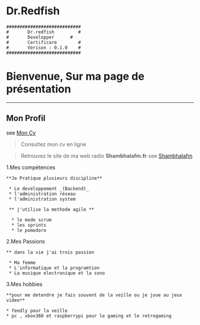 # Dr.Redfish

	############################
	#       Dr.redfish         #
	#       Developper	    #
	#       Certificare        #
	#       Verison : 0.1.0    #
	############################



# Bienvenue, Sur ma page de présentation 

----
## Mon Profil 
see [Mon Cv](https://vjulien.github.io)

> Consultez mon cv en ligne 

> Retrouvez le site de ma web radio **Shambhalafm.fr**
  see [Shambhalafm](https://www.shambhalafm.fr/)

1.Mes compétences 
>
	**Je Pratique plusieurs discipline**

	 * Le developpement _(Backend)_
	 * l'administration réseau
	 * l'administration system

	 ** j'utilise la methode agile **	  

	  * le mode scrum
	  * les sprints
	  * le pomodoro

2.Mes Passions
>
	** dans la vie j'ai trois passion

	 * Ma femme	 
	 * L'informatique et la programtion
	 * La musique electronique et la sono


3.Mes hobbies

>
	**pour me detendre je fais souvent de la veille ou je joue au jeux video**

	* feedly pour la veille
	* pc , xbox360 et raspberrypi pour le gaming et le retrogaming


